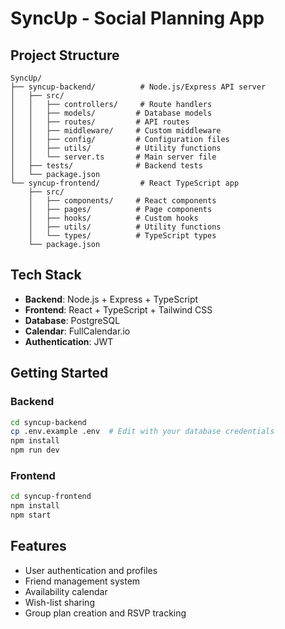 # SyncUp - Social Planning App

## Project Structure
```
SyncUp/
├── syncup-backend/          # Node.js/Express API server
│   ├── src/
│   │   ├── controllers/     # Route handlers
│   │   ├── models/         # Database models
│   │   ├── routes/         # API routes
│   │   ├── middleware/     # Custom middleware
│   │   ├── config/         # Configuration files
│   │   ├── utils/          # Utility functions
│   │   └── server.ts       # Main server file
│   ├── tests/              # Backend tests
│   └── package.json
└── syncup-frontend/         # React TypeScript app
    ├── src/
    │   ├── components/     # React components
    │   ├── pages/          # Page components
    │   ├── hooks/          # Custom hooks
    │   ├── utils/          # Utility functions
    │   └── types/          # TypeScript types
    └── package.json
```

## Tech Stack
- **Backend**: Node.js + Express + TypeScript
- **Frontend**: React + TypeScript + Tailwind CSS
- **Database**: PostgreSQL
- **Calendar**: FullCalendar.io
- **Authentication**: JWT

## Getting Started

### Backend
```bash
cd syncup-backend
cp .env.example .env  # Edit with your database credentials
npm install
npm run dev
```

### Frontend
```bash
cd syncup-frontend
npm install
npm start
```

## Features
- User authentication and profiles
- Friend management system
- Availability calendar
- Wish-list sharing
- Group plan creation and RSVP tracking
